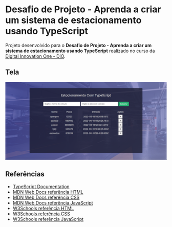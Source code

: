 # Desafio de Projeto - Aprenda a criar um sistema de estacionamento usando TypeScript

Projeto desenvolvido para o **Desafio de Projeto - Aprenda a criar um sistema de estacionamento usando TypeScript** realizado no curso da [Digital Innovation One - DIO](https://www.dio.me/).

## Tela

![image](img/print-screen.png "Print screen Estacionamento criado com TypeScript")

## Referências

- [TypeScript Documentation](https://www.typescriptlang.org/docs/)
  <br />
- [MDN Web Docs referência HTML](https://developer.mozilla.org/pt-BR/docs/Web/HTML/)
- [MDN Web Docs referência CSS](https://developer.mozilla.org/pt-BR/docs/Web/CSS/)
- [MDN Web Docs referência JavaScript](https://developer.mozilla.org/pt-BR/docs/Web/JavaScript/)
  <br />
- [W3Schools referência HTML](https://www.w3schools.com/tags/default.asp)
- [W3Schools referência CSS](https://www.w3schools.com/cssref/default.asp)
- [W3Schools referência JavaScript](https://www.w3schools.com/jsref/default.asp)
